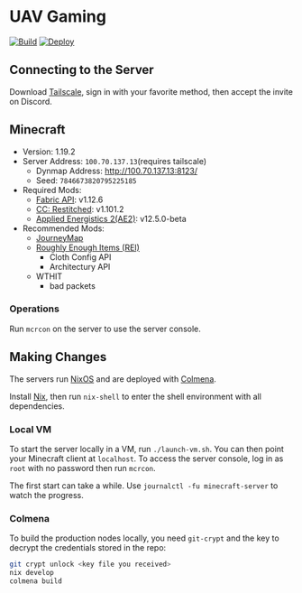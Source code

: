 # UAV Gaming

[![Build](https://github.com/uav-gaming/boxes/actions/workflows/build.yml/badge.svg)](https://github.com/uav-gaming/boxes/actions/workflows/build.yml)
[![Deploy](https://github.com/uav-gaming/boxes/actions/workflows/deploy.yml/badge.svg)](https://github.com/uav-gaming/boxes/actions/workflows/deploy.yml)

## Connecting to the Server

Download [Tailscale](https://tailscale.com), sign in with your favorite method, then accept the invite on Discord.

## Minecraft

- Version: 1.19.2
- Server Address: `100.70.137.13`(requires tailscale)
    - Dynmap Address: http://100.70.137.13:8123/
    - Seed: `7846673820795225185`
- Required Mods:
    - [Fabric API](https://modrinth.com/mod/fabric-api): v1.12.6
    - [CC: Restitched](https://modrinth.com/mod/cc-restitched): v1.101.2
    - [Applied Energistics 2(AE2)](https://modrinth.com/mod/ae2): v12.5.0-beta
- Recommended Mods:
    - [JourneyMap](https://modrinth.com/mod/journeymap)
    - [Roughly Enough Items (REI)](https://modrinth.com/mod/roughly-enough-items)
        - Cloth Config API
        - Architectury API
    - WTHIT
        - bad packets

### Operations

Run `mcrcon` on the server to use the server console.

## Making Changes

The servers run [NixOS](https://nixos.org/manual/nixos/unstable) and are deployed with [Colmena](https://github.com/zhaofengli/colmena).

Install [Nix](https://nixos.org/download.html), then run `nix-shell` to enter the shell environment with all dependencies.

### Local VM

To start the server locally in a VM, run `./launch-vm.sh`.
You can then point your Minecraft client at `localhost`.
To access the server console, log in as `root` with no password then run `mcrcon`.

The first start can take a while. Use `journalctl -fu minecraft-server` to watch the progress.

### Colmena

To build the production nodes locally, you need `git-crypt` and the key to decrypt the credentials stored in the repo:

```bash
git crypt unlock <key file you received>
nix develop
colmena build
```

